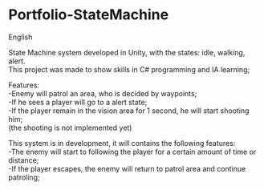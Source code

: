 # Portfolio-StateMachine

English

State Machine system developed in Unity, with the states: idle, walking, alert.  
This project was made to show skills in C# programming and IA learning;  

Features:   
-Enemy will patrol an area, who is decided by waypoints;  
-If he sees a player will go to a alert state;  
-If the player remain in the vision area for 1 second, he will start shooting him;  
(the shooting is not implemented yet)  
    

This system is in development, it will contains the following features:  
-The enemy will  start to following the player for a certain amount of time or distance;    
-If the player escapes, the enemy will return to patrol area and continue patroling;  
